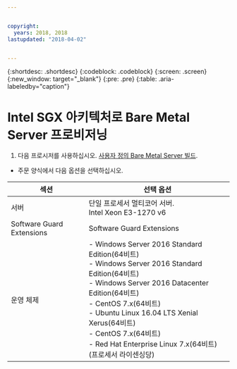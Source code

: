 ```yaml
---


copyright:
  years: 2018, 2018
lastupdated: "2018-04-02"


---
```


{:shortdesc: .shortdesc}
{:codeblock: .codeblock}
{:screen: .screen}
{:new_window: target="_blank"}
{:pre: .pre}
{:table: .aria-labeledby="caption"}

# Intel SGX 아키텍처로 Bare Metal Server 프로비저닝
1. 다음 프로시저를 사용하십시오. [사용자 정의 Bare Metal Server 빌드](../bare-metal/baremetal-provision.html).
* 주문 양식에서 다음 옵션을 선택하십시오.

|섹션|선택 옵션
|------|------|
|서버|단일 프로세서 멀티코어 서버.<br> Intel Xeon E3-1270 v6|
|Software Guard Extensions|Software Guard Extensions|
|운영 체제|- Windows Server 2016 Standard Edition(64비트)<br>- Windows Server 2016 Standard Edition(64비트)<br> - Windows Server 2016 Datacenter Edition(64비트)<br>- CentOS 7.x(64비트)<br> - Ubuntu Linux 16.04 LTS Xenial Xerus(64비트)<br>- CentOS 7.x(64비트)<br>- Red Hat Enterprise Linux 7.x(64비트)(프로세서 라이센싱당)|
